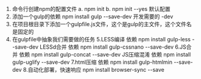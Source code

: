 1. 命令行创建npm的配置文件
  a. npm init
  b. npm init --yes 默认配置
2. 添加一个gulp的依赖
  npm install gulp --save-dev
  开发需要的 -dev
3. 在项目根目录下添加一个gulpfile.js文件，这个是gulp的主文件，这个文件名是固定的
4. 在gulpfile中抽象我们需要做的任务
5.LESS编译   依赖 npm install gulp-less  --save-dev
  LESSd合并  依赖 npm install gulp-cssnano  --save-dev
6.JS合并     依赖 npm install gulp-concat  --save-dev
  JS压缩混淆 依赖 npm install gulp-uglify  --save-dev
7.html压缩   依赖 npm install gulp-htmlmin  --save-dev
8.自动化部署，快速响应 npm install browser-sync --save